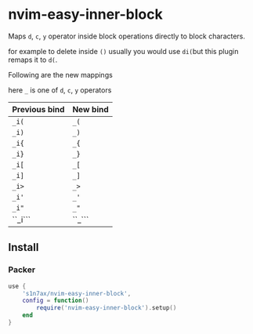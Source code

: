# nvim-easy-inner-block

Maps `d`, `c`, `y` operator inside block operations directly to block characters.

for example to delete inside `()` usually you would use `di(`but this plugin
remaps it to `d(`.

Following are the new mappings

here `_` is one of `d`, `c`, `y` operators

| Previous bind | New bind |
| ------------- | -------- |
| `_i(`         | `_(`     |
| `_i)`         | `_)`     |
| `_i{`         | `_{`     |
| `_i}`         | `_}`     |
| `_i[`         | `_[`     |
| `_i]`         | `_]`     |
| `_i>`         | `_>`     |
| `_i'`         | `_'`     |
| `_i"`         | `_"`     |
| ``_i```       | ``_\```  |

## Install

### Packer

```lua
use {
    's1n7ax/nvim-easy-inner-block',
    config = function()
        require('nvim-easy-inner-block').setup()
    end
}
```
